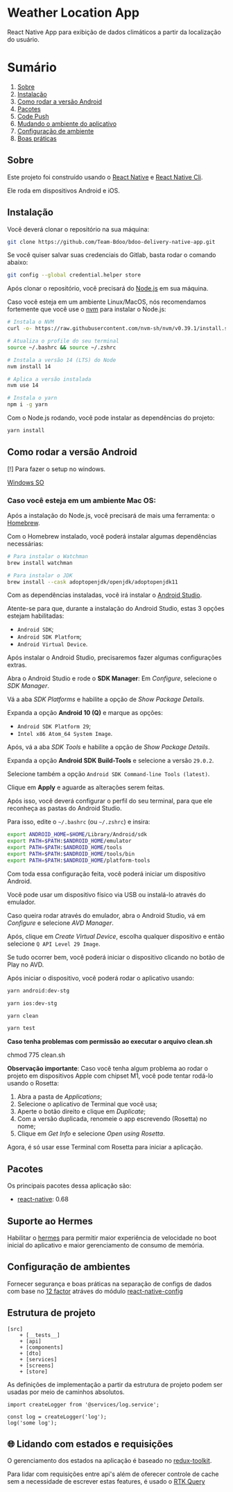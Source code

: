 # Weather Location App

React Native App para exibição de dados climáticos a partir da localização do usuário.

# Sumário

1. [Sobre](#sobre)
2. [Instalação](#instalação)
3. [Como rodar a versão Android](#como-rodar-a-versão-android)
4. [Pacotes](#pacotes)
5. [Code Push](#code-push)
6. [Mudando o ambiente do aplicativo](#mudando-o-ambiente-do-aplicativo)
7. [Configuração de ambiente](#configuração-de-ambiente)
8. [Boas práticas](#boas-práticas)

## Sobre

Este projeto foi construído usando o [React Native](https://reactnative.dev/) e [React Native Cli](https://github.com/react-native-community/cli).

Ele roda em dispositivos Android e iOS.

## Instalação

Você deverá clonar o repositório na sua máquina:

```bash
git clone https://github.com/Team-Bdoo/bdoo-delivery-native-app.git
```

Se você quiser salvar suas credenciais do Gitlab, basta rodar o comando abaixo:

```bash
git config --global credential.helper store
```

Após clonar o repositório, você precisará do [Node.js](https://nodejs.org/en/) em sua máquina.

Caso você esteja em um ambiente Linux/MacOS, nós recomendamos fortemente que você use o [nvm](https://github.com/nvm-sh/nvm) para instalar o Node.js:

```bash
# Instala o NVM
curl -o- https://raw.githubusercontent.com/nvm-sh/nvm/v0.39.1/install.sh | bash

# Atualiza o profile do seu terminal
source ~/.bashrc && source ~/.zshrc

# Instala a versão 14 (LTS) do Node
nvm install 14

# Aplica a versão instalada
nvm use 14

# Instala o yarn
npm i -g yarn
```

Com o Node.js rodando, você pode instalar as dependências do projeto:

```bash
yarn install
```

## Como rodar a versão Android

[!] Para fazer o setup no windows.

[Windows SO](https://reactnative.dev/docs/environment-setup)

### Caso você esteja em um ambiente Mac OS:

Após a instalação do Node.js, você precisará de mais uma ferramenta: o [Homebrew](https://brew.sh/).

Com o Homebrew instalado, você poderá instalar algumas dependências necessárias:

```bash
# Para instalar o Watchman
brew install watchman

# Para instalar o JDK
brew install --cask adoptopenjdk/openjdk/adoptopenjdk11
```

Com as dependências instaladas, você irá instalar o [Android Studio](https://developer.android.com/studio).

Atente-se para que, durante a instalação do Android Studio, estas 3 opções estejam habilitadas:

- `Android SDK`;
- `Android SDK Platform`;
- `Android Virtual Device`.

Após instalar o Android Studio, precisaremos fazer algumas configurações extras.

Abra o Android Studio e rode o **SDK Manager**: Em _Configure_, selecione o _SDK Manager_.

Vá a aba _SDK Platforms_ e habilite a opção de _Show Package Details_.

Expanda a opção **Android 10 (Q)** e marque as opções:

- `Android SDK Platform 29`;
- `Intel x86 Atom_64 System Image`.

Após, vá a aba _SDK Tools_ e habilite a opção de _Show Package Details_.

Expanda a opção **Android SDK Build-Tools** e selecione a versão `29.0.2`.

Selecione também a opção `Android SDK Command-line Tools (latest)`.

Clique em **Apply** e aguarde as alterações serem feitas.

Após isso, você deverá configurar o perfil do seu terminal, para que ele reconheça as pastas do Android Studio.

Para isso, edite o `~/.bashrc` (ou `~/.zshrc`) e insira:

```bash
export ANDROID_HOME=$HOME/Library/Android/sdk
export PATH=$PATH:$ANDROID_HOME/emulator
export PATH=$PATH:$ANDROID_HOME/tools
export PATH=$PATH:$ANDROID_HOME/tools/bin
export PATH=$PATH:$ANDROID_HOME/platform-tools
```

Com toda essa configuração feita, você poderá iniciar um dispositivo Android.

Você pode usar um dispositivo físico via USB ou instalá-lo através do emulador.

Caso queira rodar através do emulador, abra o Android Studio, vá em _Configure_ e selecione _AVD Manager_.

Após, clique em _Create Virtual Device_, escolha qualquer dispositivo e então selecione `Q API Level 29 Image`.

Se tudo ocorrer bem, você poderá iniciar o dispositivo clicando no botão de Play no AVD.

Após iniciar o dispositivo, você poderá rodar o aplicativo usando:

```bash
yarn android:dev-stg
```

```bash
yarn ios:dev-stg
```

```bash
yarn clean
```

```bash
yarn test
```

**Caso tenha problemas com permissão ao executar o arquivo clean.sh**

chmod 775 clean.sh

**Observação importante**: Caso você tenha algum problema ao rodar o projeto em dispositivos Apple com chipset M1, você pode tentar rodá-lo usando o Rosetta:

1. Abra a pasta de _Applications_;
2. Selecione o aplicativo de Terminal que você usa;
3. Aperte o botão direito e clique em _Duplicate_;
4. Com a versão duplicada, renomeie o app escrevendo (Rosetta) no nome;
5. Clique em _Get Info_ e selecione _Open using Rosetta_.

Agora, é só usar esse Terminal com Rosetta para iniciar a aplicação.

## Pacotes

Os principais pacotes dessa aplicação são:

- [react-native](https://reactnative.dev/docs/0.68/getting-started): 0.68

## Suporte ao Hermes

Habilitar o [hermes](https://reactnative.dev/docs/0.68/hermes) para permitir maior experiência de velocidade no boot inicial do aplicativo e maior gerenciamento de consumo de memória.

## Configuração de ambientes

Fornecer segurança e boas práticas na separação de configs de dados com base no [12 factor](https://12factor.net/config) atráves do módulo [react-native-config](https://github.com/luggit/react-native-config)

## Estrutura de projeto

```
[src]
    + [__tests__]
    + [api]
    + [components]
    + [dto]
    + [services]
    + [screens]
    + [store]
```

As definições de implementação a partir da estrutura de projeto podem ser usadas por meio de caminhos absolutos.

```
import createLogger from '@services/log.service';

const log = createLogger('log');
log('some log');
```

## 🌐 Lidando com estados e requisições

O gerenciamento dos estados na aplicação é baseado no [redux-toolkit](https://redux-toolkit.js.org/).

Para lidar com requisições entre api's além de oferecer controle de cache sem a necessidade de escrever estas features, é usado o [RTK Query](https://redux-toolkit.js.org/rtk-query/overview)
